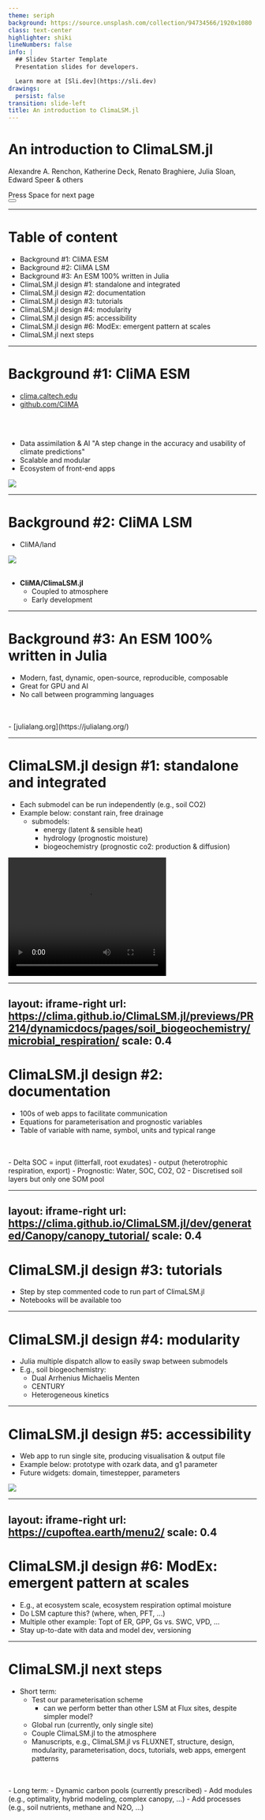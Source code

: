 ```yaml
---
theme: seriph
background: https://source.unsplash.com/collection/94734566/1920x1080
class: text-center
highlighter: shiki
lineNumbers: false
info: |
  ## Slidev Starter Template
  Presentation slides for developers.

  Learn more at [Sli.dev](https://sli.dev)
drawings:
  persist: false
transition: slide-left
title: An introduction to ClimaLSM.jl
---
```


# An introduction to ClimaLSM.jl

Alexandre A. Renchon, Katherine Deck, Renato Braghiere, Julia Sloan, Edward Speer & others

<div class="pt-12">
  <span @click="$slidev.nav.next" class="px-2 py-1 rounded cursor-pointer" hover="bg-white bg-opacity-10">
    Press Space for next page <carbon:arrow-right class="inline"/>
  </span>
</div>

<div class="abs-br m-6 flex gap-2">
  <button @click="$slidev.nav.openInEditor()" title="Open in Editor" class="text-xl slidev-icon-btn opacity-50 !border-none !hover:text-white">
    <carbon:edit />
  </button>
  <a href="https://github.com/slidevjs/slidev" target="_blank" alt="GitHub"
    class="text-xl slidev-icon-btn opacity-50 !border-none !hover:text-white">
    <carbon-logo-github />
  </a>
</div>

<!--
I will present CliMA land surface model and go in more details for our SOC implementation
-->

---

# Table of content

- Background #1: CliMA ESM
- Background #2: CliMA LSM
- Background #3: An ESM 100% written in Julia
- ClimaLSM.jl design #1: standalone and integrated  
- ClimaLSM.jl design #2: documentation 
- ClimaLSM.jl design #3: tutorials
- ClimaLSM.jl design #4: modularity
- ClimaLSM.jl design #5: accessibility
- ClimaLSM.jl design #6: ModEx: emergent pattern at scales
- ClimaLSM.jl next steps

---

# Background #1: CliMA ESM

- [clima.caltech.edu](https://clima.caltech.edu)
- [github.com/CliMA](https://github.com/CliMA)
<br>
<br>

- Data assimilation & AI "A step change in the accuracy and usability of climate predictions"
- Scalable and modular
- Ecosystem of front-end apps

<div grid="~ cols-2 gap-2" m="-t-2">

<img src="images/test.png">

</div>

---

# Background #2: CliMA LSM 

- CliMA/land
<div grid="~ cols-2 gap-2" m="-t-2">

<img src="images/CliMAland.png">

</div>

<br>

- **CliMA/ClimaLSM.jl**
	- Coupled to atmosphere
	- Early development

---

# Background #3: An ESM 100% written in Julia

- Modern, fast, dynamic, open-source, reproducible, composable
- Great for GPU and AI
- No call between programming languages
<br>
<br>
- [julialang.org](https://julialang.org/)

---

# ClimaLSM.jl design #1: standalone and integrated  

- Each submodel can be run independently (e.g., soil CO2)
- Example below: constant rain, free drainage 
	- submodels: 
		- energy (latent & sensible heat) 
		- hydrology (prognostic moisture) 
		- biogeochemistry (prognostic co2: production & diffusion)

<div grid="~ cols-1 gap-2" m="-t-2">

<video width="320" height="240" controls>
  <source src="images/time_animation2.mp4" type="video/mp4">
</video>

</div>

---
layout: iframe-right
url: https://clima.github.io/ClimaLSM.jl/previews/PR214/dynamicdocs/pages/soil_biogeochemistry/microbial_respiration/
scale: 0.4 
---

# ClimaLSM.jl design #2: documentation 

- 100s of web apps to facilitate communication 
- Equations for parameterisation and prognostic variables
- Table of variable with name, symbol, units and typical range
<br>
<br>
- Delta SOC = input (litterfall, root exudates) - output (heterotrophic respiration, export)
- Prognostic: Water, SOC, CO2, O2
- Discretised soil layers but only one SOM pool 

---
layout: iframe-right
url: https://clima.github.io/ClimaLSM.jl/dev/generated/Canopy/canopy_tutorial/
scale: 0.4 
---

# ClimaLSM.jl design #3: tutorials

- Step by step commented code to run part of ClimaLSM.jl
- Notebooks will be available too

---

# ClimaLSM.jl design #4: modularity

- Julia multiple dispatch allow to easily swap between submodels
- E.g., soil biogeochemistry:
	- Dual Arrhenius Michaelis Menten
	- CENTURY
	- Heterogeneous kinetics

---

# ClimaLSM.jl design #5: accessibility

- Web app to run single site, producing visualisation & output file
- Example below: prototype with ozark data, and g1 parameter
- Future widgets: domain, timestepper, parameters

<div grid="~ cols-2 gap-2" m="-t-2">

<img src="images/ClimaLSMwebapp.png">

</div>

---
layout: iframe-right
url: https://cupoftea.earth/menu2/
scale: 0.4 
---

# ClimaLSM.jl design #6: ModEx: emergent pattern at scales

- E.g., at ecosystem scale, ecosystem respiration optimal moisture
- Do LSM capture this? (where, when, PFT, ...)
- Multiple other example: Topt of ER, GPP, Gs vs. SWC, VPD, ...
- Stay up-to-date with data and model dev, versioning

---

# ClimaLSM.jl next steps

- Short term:
	- Test our parameterisation scheme
		- can we perform better than other LSM at Flux sites, despite simpler model?
	- Global run (currently, only single site)
	- Couple ClimaLSM.jl to the atmosphere
	- Manuscripts, e.g., ClimaLSM.jl vs FLUXNET, structure, design, modularity, parameterisation, docs, tutorials, web apps, emergent patterns
<br>
<br>
- Long term:
	- Dynamic carbon pools (currently prescribed)
	- Add modules (e.g., optimality, hybrid modeling, complex canopy, ...)
	- Add processes (e.g., soil nutrients, methane and N2O, ...)